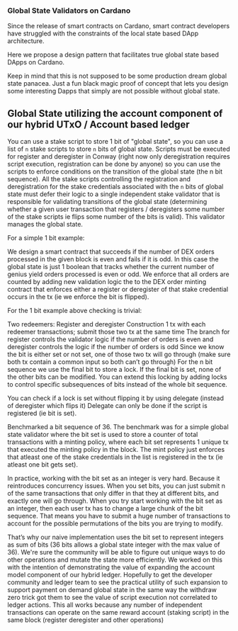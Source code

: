 ### Global State Validators on Cardano

Since the release of smart contracts on Cardano, smart contract developers have struggled with the constraints of the local state based DApp architecture. 

Here we propose a design pattern that facilitates true global state based DApps on Cardano. 

Keep in mind that this is not supposed to be some production dream global state panacea. Just a fun black magic proof of concept that lets you design some interesting Dapps that 
simply are not possible without global state.
 

## Global State utilizing the account component of our hybrid UTxO / Account based ledger
You can use a stake script to store 1 bit of "global state", so you can use a list of `n` stake scripts to store `n` bits of global state. Scripts must be executed for register 
and deregister in Conway (right now only deregistration requires script execution, registration can be done by anyone) so you can use the scripts to enforce conditions on the 
transition of the global state (the n bit sequence). All the stake scripts controlling the registration and deregistration for the stake credentials associated with the `n` bits 
of global state must defer their logic to a single independent stake validator that is responsible for validating transitions of the global state (determining whether a given user
transaction that registers / deregisters some number of the stake scripts ie flips some number of the bits is valid). This validator manages the global state.

For a simple 1 bit example:

We design a smart contract that succeeds if the number of DEX orders processed in the given block is even and fails if it is odd. In this case the global state is just 1 
boolean that tracks whether the current number of genius yield orders processed is even or odd. We enforce that all orders are counted by adding new validation logic the to the DEX
order minting contract that enforces either a register or deregister of that stake credential occurs in the tx (ie we enforce the bit is flipped).

For the 1 bit example above checking is trivial:

Two redeemers:
Register and deregister 
Construction 1 tx with each redeemer transactions; submit those two tx at the same time
The branch for register controls the validator logic if the number of orders is even and deregister controls the logic if the number of orders is odd
Since we know the bit is either set or not set, one of those two tx will go through (make sure both tx contain a common input so both can’t go through)
For the n bit sequence we use the final bit to store a lock. If the final bit is set, none of the other bits can be modified. You can extend this locking by adding locks to control specific subsequences of bits instead of the whole bit sequence.

You can check if a lock is set without flipping it by using delegate (instead of deregister which flips it)
Delegate can only be done if the script is registered (ie bit is set).

Benchmarked a bit sequence of 36.
The benchmark was for a simple global state validator where the bit set is used to store a counter of total transactions with a minting policy, where each bit set represents 1 unique tx that executed the minting policy in the block. The mint policy just enforces that atleast one of the stake credentials in the list is registered in the tx (ie atleast one bit gets set). 

In practice, working with the bit set as an integer is very hard. Because it reintroduces concurrency issues.
When you set bits, you can just submit n of the same transactions that only differ in that they at different bits, and exactly one will go through. When you try start working with the bit set as an integer, then each user tx has to change a large chunk of the bit sequence. That means you have to submit a huge number of transactions to account for the possible permutations of the bits you are trying to modify.

That’s why our naive implementation uses the bit set to represent integers as sum of bits (36 bits allows a global state integer with the max value of 36). We're sure the community will be able to figure out unique ways to do other operations and mutate the state more efficiently.
We worked on this with the intention of demonstrating the value of expanding the account model component of our hybrid ledger. Hopefully to get the developer community and ledger team to see the practical utility of such expansion to support payment on demand global state in the same way the withdraw zero trick got them to see the value of script execution not correlated to ledger actions.
This all works because any number of independent transactions can operate on the same reward account (staking script) in the same block (register deregister and other operations)
